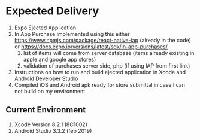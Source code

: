 # Expected Delivery

1. Expo Ejected Application
2. In App Purchase implemented using this either https://www.npmjs.com/package/react-native-iap (already in the code) or https://docs.expo.io/versions/latest/sdk/in-app-purchases/
	1. list of items will come from server database (items already existing in apple and google app stores)
	2. validation of purchases server side, php (if using IAP from first link)
3. Instructions on how to run and build ejected application in Xcode and Android Developer Studio
4. Compiled iOS and Android apk ready for store submittal in case I can not build on my environment



## Current Environment
1. Xcode Version 8.2.1 (8C1002)
2. Android Studio 3.3.2 (feb 2019)
